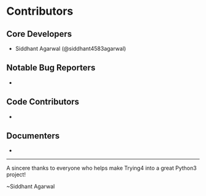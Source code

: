 Contributors
===================

## Core Developers
- Siddhant Agarwal (@siddhant4583agarwal)

## Notable Bug Reporters
-

## Code Contributors
-

## Documenters
-


--------------------------------------------

A sincere thanks to everyone who helps make Trying4 into a great Python3 project!

~Siddhant Agarwal
